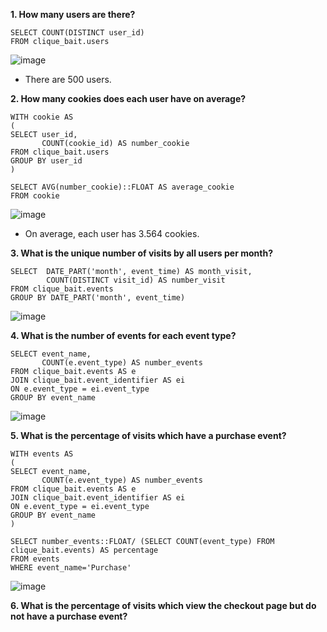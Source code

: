 __1. How many users are there?__
```
SELECT COUNT(DISTINCT user_id) 
FROM clique_bait.users
```
![image](https://user-images.githubusercontent.com/89729029/136698537-6f17dbfb-e32f-4531-83ba-1f8188275c01.png)

- There are 500 users.

__2. How many cookies does each user have on average?__
```
WITH cookie AS
(
SELECT user_id, 
       COUNT(cookie_id) AS number_cookie
FROM clique_bait.users
GROUP BY user_id
)

SELECT AVG(number_cookie)::FLOAT AS average_cookie
FROM cookie
```
![image](https://user-images.githubusercontent.com/89729029/136698706-6b4fac7d-87c2-45b2-be46-94e407644b32.png)

- On average, each user has 3.564 cookies.

__3. What is the unique number of visits by all users per month?__
```
SELECT  DATE_PART('month', event_time) AS month_visit,
        COUNT(DISTINCT visit_id) AS number_visit
FROM clique_bait.events
GROUP BY DATE_PART('month', event_time)
```
![image](https://user-images.githubusercontent.com/89729029/136698969-948b853f-b2d2-416c-99e4-6576cb6db2ed.png)

__4. What is the number of events for each event type?__
```
SELECT event_name, 
       COUNT(e.event_type) AS number_events
FROM clique_bait.events AS e
JOIN clique_bait.event_identifier AS ei
ON e.event_type = ei.event_type
GROUP BY event_name
```
![image](https://user-images.githubusercontent.com/89729029/136699156-d3fec074-bc02-40a8-abdc-da0b0f37c583.png)

__5. What is the percentage of visits which have a purchase event?__
```
WITH events AS
(
SELECT event_name, 
       COUNT(e.event_type) AS number_events
FROM clique_bait.events AS e
JOIN clique_bait.event_identifier AS ei
ON e.event_type = ei.event_type
GROUP BY event_name
)

SELECT number_events::FLOAT/ (SELECT COUNT(event_type) FROM clique_bait.events) AS percentage
FROM events
WHERE event_name='Purchase'
```
![image](https://user-images.githubusercontent.com/89729029/136700084-c0f6ab9a-a9af-4b41-aa36-2a42485e4a27.png)

__6. What is the percentage of visits which view the checkout page but do not have a purchase event?__
```

